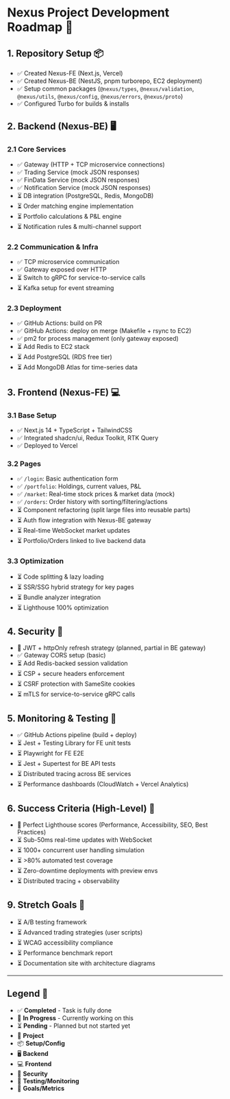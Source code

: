 # Nexus Project Development Roadmap 🚀

## 1. Repository Setup 📦

- ✅ Created Nexus-FE (Next.js, Vercel)
- ✅ Created Nexus-BE (NestJS, pnpm turborepo, EC2 deployment)
- ✅ Setup common packages (`@nexus/types`, `@nexus/validation`, `@nexus/utils`, `@nexus/config`, `@nexus/errors`, `@nexus/proto`)
- ✅ Configured Turbo for builds & installs

## 2. Backend (Nexus-BE) 🖥️

### 2.1 Core Services

- ✅ Gateway (HTTP + TCP microservice connections)
- ✅ Trading Service (mock JSON responses)
- ✅ FinData Service (mock JSON responses)
- ✅ Notification Service (mock JSON responses)
- ⏳ DB integration (PostgreSQL, Redis, MongoDB)
- ⏳ Order matching engine implementation
- ⏳ Portfolio calculations & P&L engine
- ⏳ Notification rules & multi-channel support

### 2.2 Communication & Infra

- ✅ TCP microservice communication
- ✅ Gateway exposed over HTTP
- ⏳ Switch to gRPC for service-to-service calls
- ⏳ Kafka setup for event streaming

### 2.3 Deployment

- ✅ GitHub Actions: build on PR
- ✅ GitHub Actions: deploy on merge (Makefile + rsync to EC2)
- ✅ pm2 for process management (only gateway exposed)
- ⏳ Add Redis to EC2 stack
- ⏳ Add PostgreSQL (RDS free tier)
- ⏳ Add MongoDB Atlas for time-series data

## 3. Frontend (Nexus-FE) 💻

### 3.1 Base Setup

- ✅ Next.js 14 + TypeScript + TailwindCSS
- ✅ Integrated shadcn/ui, Redux Toolkit, RTK Query
- ✅ Deployed to Vercel

### 3.2 Pages

- ✅ `/login`: Basic authentication form
- ✅ `/portfolio`: Holdings, current values, P&L
- ✅ `/market`: Real-time stock prices & market data (mock)
- ✅ `/orders`: Order history with sorting/filtering/actions
- ⏳ Component refactoring (split large files into reusable parts)
- ⏳ Auth flow integration with Nexus-BE gateway
- ⏳ Real-time WebSocket market updates
- ⏳ Portfolio/Orders linked to live backend data

### 3.3 Optimization

- ⏳ Code splitting & lazy loading
- ⏳ SSR/SSG hybrid strategy for key pages
- ⏳ Bundle analyzer integration
- ⏳ Lighthouse 100% optimization

## 4. Security 🔐

- 🚧 JWT + httpOnly refresh strategy (planned, partial in BE gateway)
- ✅ Gateway CORS setup (basic)
- ⏳ Add Redis-backed session validation
- ⏳ CSP + secure headers enforcement
- ⏳ CSRF protection with SameSite cookies
- ⏳ mTLS for service-to-service gRPC calls

## 5. Monitoring & Testing 🧪

- ✅ GitHub Actions pipeline (build + deploy)
- ⏳ Jest + Testing Library for FE unit tests
- ⏳ Playwright for FE E2E
- ⏳ Jest + Supertest for BE API tests
- ⏳ Distributed tracing across BE services
- ⏳ Performance dashboards (CloudWatch + Vercel Analytics)

## 6. Success Criteria (High-Level) 🎯

- 🚧 Perfect Lighthouse scores (Performance, Accessibility, SEO, Best Practices)
- ⏳ Sub-50ms real-time updates with WebSocket
- ⏳ 1000+ concurrent user handling simulation
- ⏳ >80% automated test coverage
- ⏳ Zero-downtime deployments with preview envs
- ⏳ Distributed tracing + observability

## 9. Stretch Goals 🌟

- ⏳ A/B testing framework
- ⏳ Advanced trading strategies (user scripts)
- ⏳ WCAG accessibility compliance
- ⏳ Performance benchmark report
- ⏳ Documentation site with architecture diagrams

---

## Legend 📝

- ✅ **Completed** - Task is fully done
- 🚧 **In Progress** - Currently working on this
- ⏳ **Pending** - Planned but not started yet
- 🚀 **Project**
- 📦 **Setup/Config**
- 🖥️ **Backend**
- 💻 **Frontend**
- 🔐 **Security**
- 🧪 **Testing/Monitoring**
- 🎯 **Goals/Metrics**
